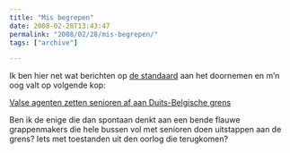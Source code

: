 ```yaml
---
title: "Mis begrepen"
date: 2008-02-28T13:43:47
permalink: "2008/02/28/mis-begrepen/"
tags: ["archive"]

---
```

Ik ben hier net wat berichten op [de standaard](http://www.standaard.be/ "http://www.standaard.be") aan het doornemen en m’n oog valt op volgende kop:

[Valse agenten zetten senioren af aan Duits-Belgische grens](http://www.standaard.be/Artikel/Detail.aspx?artikelId=DMF27022008_084 "http://www.standaard.be/Artikel/Detail.aspx?artikelId=DMF27022008_084")

Ben ik de enige die dan spontaan denkt aan een bende flauwe grappenmakers die hele bussen vol met senioren doen uitstappen aan de grens? Iets met toestanden uit den oorlog die terugkomen?
